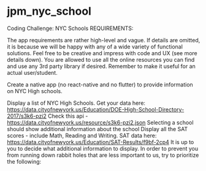 # jpm_nyc_school
Coding Challenge: NYC Schools
REQUIREMENTS:

The app requirements are rather high-level and vague. If details are omitted, it is because we will be happy with any of a wide variety of functional solutions. Feel free to be creative and impress with code and UX (see more details down). You are allowed to use all the online resources you can find and use any 3rd party library if desired. Remember to make it useful for an actual user/student.

Create a native app (no react-native and no flutter) to provide information on NYC High schools.

Display a list of NYC High Schools.
Get your data here: https://data.cityofnewyork.us/Education/DOE-High-School-Directory-2017/s3k6-pzi2
Check this api - https://data.cityofnewyork.us/resource/s3k6-pzi2.json
Selecting a school should show additional information about the school
Display all the SAT scores - include Math, Reading and Writing.
SAT data here: https://data.cityofnewyork.us/Education/SAT-Results/f9bf-2cp4
It is up to you to decide what additional information to display.
In order to prevent you from running down rabbit holes that are less important to us, try to prioritize the following:

